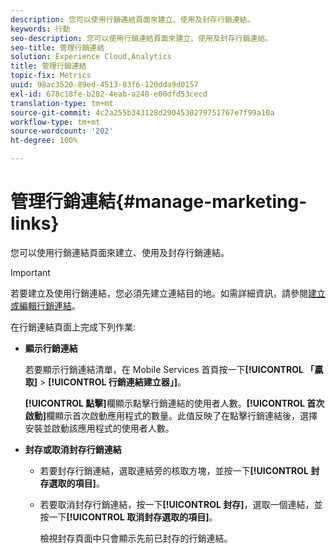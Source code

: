 ```yaml
---
description: 您可以使用行銷連結頁面來建立、使用及封存行銷連結。
keywords: 行動
seo-description: 您可以使用行銷連結頁面來建立、使用及封存行銷連結。
seo-title: 管理行銷連結
solution: Experience Cloud,Analytics
title: 管理行銷連結
topic-fix: Metrics
uuid: 98ac3520-89ed-4513-83f6-120dda9d0157
exl-id: 678c18fe-b282-4eab-a248-e00dfd53cecd
translation-type: tm+mt
source-git-commit: 4c2a255b343128d2904530279751767e7f99a10a
workflow-type: tm+mt
source-wordcount: '202'
ht-degree: 100%

---
```


# 管理行銷連結{#manage-marketing-links}

您可以使用行銷連結頁面來建立、使用及封存行銷連結。

>[!IMPORTANT]
>
>若要建立及使用行銷連結，您必須先建立連結目的地。如需詳細資訊，請參閱[建立或編輯行銷連結](/help/using/acquisition-main/c-marketing-links-builder/t-create-edit-adobe-links/t-create-edit-adobe-links.md)。

在行銷連結頁面上完成下列作業:

* **顯示行銷連結**

   若要顯示行銷連結清單，在 Mobile Services 首頁按一下&#x200B;**[!UICONTROL 「贏取]** > **[!UICONTROL 行銷連結建立器」]**。

   **[!UICONTROL 點擊]**&#x200B;欄顯示點擊行銷連結的使用者人數。**[!UICONTROL 首次啟動]**&#x200B;欄顯示首次啟動應用程式的數量。此值反映了在點擊行銷連結後，選擇安裝並啟動該應用程式的使用者人數。

* **封存或取消封存行銷連結**

   * 若要封存行銷連結，選取連結旁的核取方塊，並按一下&#x200B;**[!UICONTROL 封存選取的項目]**。
   * 若要取消封存行銷連結，按一下&#x200B;**[!UICONTROL 封存]**，選取一個連結，並按一下&#x200B;**[!UICONTROL 取消封存選取的項目]**。

      檢視封存頁面中只會顯示先前已封存的行銷連結。
